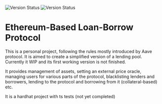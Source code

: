 ![Version Status](https://img.shields.io/badge/version-0.0.1-lightgray?labelColor=gray&style=flat)
![Version Status](https://img.shields.io/badge/tests-failing-red?labelColor=pink&style=flat
)
# Ethereum-Based Loan-Borrow Protocol

This is a personal project, following the rules mostly introduced by Aave protocol. It is
aimed to create a simplified version of a lending pool. Currently it WIP and 
its first working version is not finished. 

It provides management of assets, setting an external price oracle, managing users for
various parts of the protocol, blacklisting lenders and borrowers, lending to the protocol
and borrowing from it (collateral-based) etc.

It is a hardhat project with ts tests (not yet completed)


